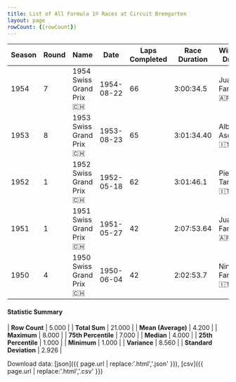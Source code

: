 ```yaml
---
title: List of All Formula 1® Races at Circuit Bremgarten
layout: page
rowCount: {{rowCount}}
---
```


| Season | Round | Name | Date | Laps Completed | Race Duration | Winning Driver | Winning Constructor |
|--|--|--|--|--|--|--|--|
| 1954 | 7 | 1954 Swiss Grand Prix 🇨🇭 | 1954-08-22 | 66 | 3:00:34.5 | Juan Fangio 🇦🇷 | Mercedes 🇩🇪 |
| 1953 | 8 | 1953 Swiss Grand Prix 🇨🇭 | 1953-08-23 | 65 | 3:01:34.40 | Alberto Ascari 🇮🇹 | Ferrari 🇮🇹 |
| 1952 | 1 | 1952 Swiss Grand Prix 🇨🇭 | 1952-05-18 | 62 | 3:01:46.1 | Piero Taruffi 🇮🇹 | Ferrari 🇮🇹 |
| 1951 | 1 | 1951 Swiss Grand Prix 🇨🇭 | 1951-05-27 | 42 | 2:07:53.64 | Juan Fangio 🇦🇷 | Alfa Romeo 🇮🇹 |
| 1950 | 4 | 1950 Swiss Grand Prix 🇨🇭 | 1950-06-04 | 42 | 2:02:53.7 | Nino Farina 🇮🇹 | Alfa Romeo 🇮🇹 |

#### Statistic Summary

| **Row Count** | 5.000 |
| **Total Sum** | 21.000 |
| **Mean (Average)** | 4.200 |
| **Maximum** | 8.000 |
| **75th Percentile** | 7.000 |
| **Median** | 4.000 |
| **25th Percentile** | 1.000 |
| **Minimum** | 1.000 |
| **Variance** | 8.560 |
| **Standard Deviation** | 2.926 |

Download data: [json]({{ page.url | replace:'.html','.json' }}), [csv]({{ page.url | replace:'.html','.csv' }})
